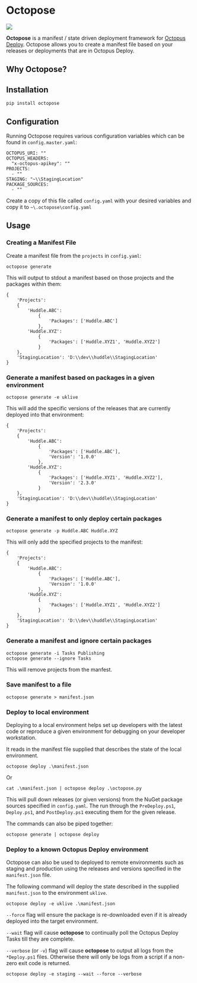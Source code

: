 # Octopose

![](docs/img/Octopose.png)

**Octopose** is a manifest / state driven deployment framework for [Octopus Deploy](https://octopus.com/). Octopose allows you to create a manifest file based on your releases or deployments that are in Octopus Deploy.

## Why Octopose?

## Installation

```
pip install octopose
```

## Configuration

Running Octopose requires various configuration variables which can be found in `config.master.yaml`:

```
OCTOPUS_URI: ""
OCTOPUS_HEADERS:
  "x-octopus-apikey": ""
PROJECTS:
  - ""
STAGING: "~\\StagingLocation"
PACKAGE_SOURCES:
  - ""
```

Create a copy of this file called `config.yaml` with your desired variables and copy it to `~\.octopose\config.yaml`

## Usage

### Creating a Manifest File

Create a manifest file from the `projects` in `config.yaml`:

```
octopose generate
```

This will output to stdout a manifest based on those projects and the packages within them:

```
{
    'Projects':
    {
        'Huddle.ABC':
            {
                'Packages': ['Huddle.ABC']
            },
        'Huddle.XYZ':
            {
                'Packages': ['Huddle.XYZ1', 'Huddle.XYZ2']
            }
    },
    'StagingLocation': 'D:\\dev\\huddle\\StagingLocation'
}
```

### Generate a manifest based on packages in a given environment

```
octopose generate -e uklive
```

This will add the specific versions of the releases that are currently deployed into that environment:

```
{
    'Projects':
    {
        'Huddle.ABC':
            {
                'Packages': ['Huddle.ABC'],
                'Version': '1.0.0'
            },
        'Huddle.XYZ':
            {
                'Packages': ['Huddle.XYZ1', 'Huddle.XYZ2'],
                'Version': '2.3.0'
            }
    },
    'StagingLocation': 'D:\\dev\\huddle\\StagingLocation'
}
```

### Generate a manifest to only deploy certain packages

```
octopose generate -p Huddle.ABC Huddle.XYZ
```

This will only add the specified projects to the manifest:

```
{
    'Projects':
    {
        'Huddle.ABC':
            {
                'Packages': ['Huddle.ABC'],
                'Version': '1.0.0'
            },
        'Huddle.XYZ':
            {
                'Packages': ['Huddle.XYZ1', 'Huddle.XYZ2']
            }
    },
    'StagingLocation': 'D:\\dev\\huddle\\StagingLocation'
}
```

### Generate a manifest and ignore certain packages
```
octopose generate -i Tasks Publishing
octopose generate --ignore Tasks 
```
This will remove projects from the manfest.

### Save manifest to a file

```
octopose generate > manifest.json
```

### Deploy to local environment

Deploying to a local environment helps set up developers with the latest code or reproduce a given environment for debugging on your developer workstation.

It reads in the manifest file supplied that describes the state of the local environment.

```
octopose deploy .\manifest.json
```

Or
```
cat .\manifest.json | octopose deploy .\octopose.py
```


This will pull down releases (or given versions) from the NuGet package sources specified in `config.yaml`. The run through the `PreDeploy.ps1`, `Deploy.ps1`, and `PostDeploy.ps1` executing them for the given release.

The commands can also be piped together:

```
octopose generate | octopose deploy
```

### Deploy to a known Octopus Deploy environment

Octopose can also be used to deployed to remote environments such as staging and production using the releases and versions specified in the `manifest.json` file.

The following command will deploy the state described in the supplied `manifest.json` to the environment `uklive`.

```
octopose deploy -e uklive .\manifest.json
```

`--force` flag will ensure the package is re-downloaded even if it is already deployed into the target environment.

`--wait` flag will cause **octopose** to continually poll the Octopus Deploy Tasks till they are complete.

`--verbose` (or `-v`) flag will cause **octopose** to output all logs from the `*Deploy.ps1` files. Otherwise there will only be logs from a script if a non-zero exit code is returned.

```
octopose deploy -e staging --wait --force --verbose
```



